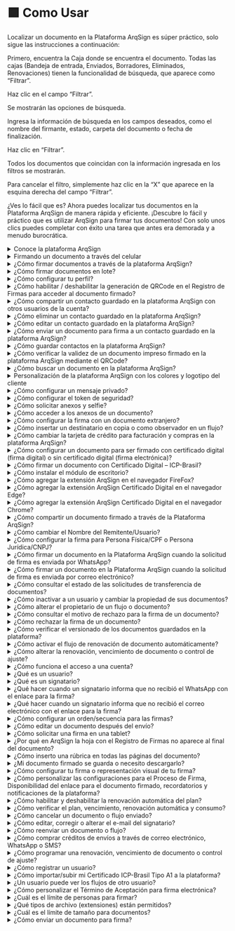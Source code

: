 # 🟪 Como Usar

Localizar un documento en la Plataforma ArqSign es súper práctico, solo sigue las instrucciones a continuación:

Primero, encuentra la Caja donde se encuentra el documento. Todas las cajas (Bandeja de entrada, Enviados, Borradores, Eliminados, Renovaciones) tienen la funcionalidad de búsqueda, que aparece como “Filtrar”.

Haz clic en el campo “Filtrar”.

Se mostrarán las opciones de búsqueda. &#x20;

Ingresa la información de búsqueda en los campos deseados, como el nombre del firmante, estado, carpeta del documento o fecha de finalización.

Haz clic en “Filtrar”.

Todos los documentos que coincidan con la información ingresada en los filtros se mostrarán.&#x20;

Para cancelar el filtro, simplemente haz clic en la “X” que aparece en la esquina derecha del campo “Filtrar”.

¿Ves lo fácil que es? Ahora puedes localizar tus documentos en la Plataforma ArqSign de manera rápida y eficiente. ¡Descubre lo fácil y práctico que es utilizar ArqSign para firmar tus documentos! Con solo unos clics puedes completar con éxito una tarea que antes era demorada y a menudo burocrática.

<details>

<summary>Conoce la plataforma ArqSign</summary>

**Conociendo la Plataforma**

Accede a la plataforma de Firma y configura tu Firma Electrónica.

En el lado izquierdo de la pantalla tenemos todos los menús disponibles, separados por grupos: Buzón, Directorios y Administración. Es importante destacar que estos menús se presentarán según el nivel de permiso de cada usuario. Haz clic en la imagen para ampliar.

![](<../.gitbook/assets/image (158).png>)

**BUZÓN:** En este grupo se concentran los menús referentes al proceso de tramitación de los documentos. Haz clic en la imagen para ampliar.

![](<../.gitbook/assets/image (159).png>)

**DIRECTORIOS:** En este grupo tenemos el menú Documentos. Se considera un repositorio de almacenamiento de los documentos tramitados por la plataforma, es decir, aquí se encuentran todos los documentos con el proceso de firma concluido. Haz clic en la imagen para ampliar.

![](<../.gitbook/assets/image (160).png>)

**ADMINISTRACIÓN:** En este grupo tenemos las configuraciones de cuenta, usuarios y grupo de usuarios.

![](<../.gitbook/assets/image (161).png>)

</details>

<details>

<summary>Firmando un documento a través del celular</summary>

1\. El proceso de firma en lote también se puede realizar directamente desde el celular, y ocurre de la misma manera que en la plataforma.

2\. La opción de "Firma en Lote" se presenta, así como la lista de documentos pendientes de firma para selección. Una vez realizada la selección de los documentos, haz clic en el ícono "Firma en Lote".

![](<../.gitbook/assets/image (167).png>)

3. Completa los datos solicitados.

![](<../.gitbook/assets/image (166).png>)

4. Define la representación visual (Estilo de Firma).

![](<../.gitbook/assets/image (168).png>)

5. Sigue el progreso de las firmas.

![](<../.gitbook/assets/image (170).png>)

6. Se presentará la notificación de que el proceso se ha completado.

![](<../.gitbook/assets/image (169).png>)

7. Una vez finalizado el proceso de firma por todos los responsables, el documento final puede ser consultado en ArqGED, ya que se mantendrá en el flujo.

</details>

<details>

<summary>¿Cómo firmar documentos a través de la plataforma ArqSign?</summary>

Si has recibido un documento para firmar, haz clic en el enlace de acceso al documento disponible en el mensaje que recibiste o, si tienes una cuenta en ArqSign, puedes acceder al documento a través de tu **Caja de entrada** haciendo clic en **Firmar**.&#x20;

1. El documento se mostrará para lectura.
2. Después de leerlo, haz clic en **Firmar**.&#x20;
3. Si se te solicita, completa tus datos como nombre y documento.&#x20;
4. Si se te solicita, adjunta un documento.&#x20;
5. Aplica la representación visual de tu firma con uno de los estilos disponibles: **Estándar** (tu nombre escrito), **Diseño** (firma manuscrita) o **Imagen** (subida de la imagen/foto de tu firma).
6. Haz clic en **Concluir**.&#x20;

[<mark style="color:blue;">Haz clic aquí y mira cómo realizar la firma de documentos a través de la plataforma ArqSign.</mark>](../menu-superior/assinatura-de-documentos.md)

</details>

<details>

<summary>¿Cómo firmar documentos en lote?</summary>

[<mark style="color:blue;">Haz clic aquí y descubre cómo realizar la firma de documentos en lote a través de la plataforma ArqSign.</mark>](../menu-superior/assinatura-em-lote.md)

</details>

<details>

<summary>¿Cómo configurar tu perfil?</summary>

1. Accede a la plataforma de firma electrónica y configura tu firma electrónica.
2. Después de iniciar sesión, haz clic en tu nombre en la esquina superior derecha.
3. Haga clic en “Mi Perfil”.

![](<../.gitbook/assets/image (171).png>)

**Pestaña "Mis Datos"**

1\. Asegúrate de que todos tus datos estén actualizados. Si deseas modificar algo, haz clic en "Editar" para habilitar los campos de edición.

![](<../.gitbook/assets/image (172).png>)

**Pestaña "Mis Contactos"**

En esta pestaña puede mantener una lista con los contactos más utilizados en la plataforma.

1\. En esta pestaña es posible “Guardar los destinatarios de un documento enviado para firma en mi lista de contactos”.

2\. Haciendo clic en el ícono “+” se puede añadir contactos. Al hacer clic en esta opción, se habilita una pantalla destinada al registro de un nuevo contacto para incluir en la lista. Una vez introducidos los datos del contacto, haga clic en “Guardar” o “Guardar y Cerrar”.

![](<../.gitbook/assets/image (173).png>)

**Íconos – Pestaña “Mis Contactos”**

![](<../.gitbook/assets/image (174).png>)

**Pestaña "Estilo de Firma"**

1.En esta pestaña registre las firmas que utilizará en los procesos de firma de documentos. Haga clic en “Editar” para habilitar los campos.

2\. Pase por las tres opciones disponibles. Después de finalizar, haga clic en “Guardar”.

![](<../.gitbook/assets/image (175).png>)

**Pestaña “Certificado Digital”**

1\. En esta pestaña es posible cargar certificados digitales en la nube, almacenándolos en la Plataforma ArqSign. Estos certificados almacenados serán listados cuando el usuario con sesión iniciada firme un documento con el tipo de firma Certificado Digital (ICP).

![](<../.gitbook/assets/image (176).png>)

**Pestaña “Solicitudes”**

1\. En la pestaña Solicitudes, el usuario puede consultar las solicitudes de transferencia de propietario del documento. Por ejemplo, si en la bandeja de entrada el usuario cambia el propietario del documento, la acción quedará registrada en la pestaña “Solicitudes”.

![](<../.gitbook/assets/image (177).png>)

</details>

<details>

<summary>¿Cómo habilitar / deshabilitar la generación de QRCode en el Registro de Firmas para acceder al documento firmado?</summary>

Para estandarizar la configuración de generación de QRCode en el Registro de Firmas para una cuenta, debe ser un usuario con perfil de Administrador Global o Administrador de la Cuenta y seguir los siguientes pasos:

* Acceda a: **Administración > Cuenta > Configuraciones > Documentos**.
* Haga clic en "Editar".
* En "Configuraciones sobre la Disponibilidad del Documento Firmado a los destinatarios", habilite o deshabilite la generación de QRCode en el Registro de Firmas según su preferencia.
* Haga clic en **Guardar**.

Este cambio tendrá efecto para toda la cuenta.

Si es necesario, un usuario con cualquier perfil puede modificar la configuración predeterminada de esta funcionalidad solo para un flujo específico. Para hacerlo, siga los siguientes pasos:

* Haga clic en **Nuevo Documento**;
* Suba un nuevo documento;
* Haga clic en **Configuraciones Avanzadas**;
* Habilite o deshabilite la generación de QRCode de acceso al documento en el Registro de Firmas;
* Haga clic en **Aplicar**.

</details>

<details>

<summary>¿Cómo compartir un contacto guardado en la plataforma ArqSign con otros usuarios de la cuenta?</summary>

En el menú "Mi perfil", opción "Mis contactos", seleccione el contacto.

El sistema muestra los datos del registro en modo de visualización y los respectivos botones de acción según el permiso del usuario en cuestión.

Las opciones de acción que se mostrarán pueden ser:

– Para contactos del usuario conectado en la cuenta iniciada: Nuevo, Editar y Cancelar.

– Para contactos compartidos por otros usuarios activos en la cuenta iniciada: Nuevo y Cancelar.

Para compartir un contacto, elija la opción "Editar", marque la opción de compartir y haga clic en **Guardar**.

</details>

<details>

<summary>¿Cómo eliminar un contacto guardado en la plataforma ArqSign?</summary>

En el menú "Mi perfil", opción "Mis contactos", seleccione el contacto.\
El sistema muestra los datos del registro en modo de visualización y los respectivos botones de acción según el permiso del usuario en cuestión.

Las opciones de acción que se mostrarán pueden ser:

* Para contactos del usuario conectado en la cuenta iniciada: Nuevo, Editar y Cancelar.
* Para contactos compartidos por otros usuarios activos en la cuenta iniciada: Nuevo y Cancelar.

Para eliminar un contacto, elija la opción "Eliminar" y confirme la eliminación.

</details>

<details>

<summary>¿Cómo editar un contacto guardado en la plataforma ArqSign?</summary>

En el menú "Mi perfil", opción "Mis contactos", seleccione el contacto.\
El sistema muestra los datos del registro en modo de visualización y los respectivos botones de acción según el permiso del usuario en cuestión.

Las opciones de acción que se mostrarán pueden ser:

* Para contactos del usuario conectado en la cuenta iniciada: Nuevo, Editar y Cancelar.
* Para contactos compartidos por otros usuarios activos en la cuenta iniciada: Nuevo y Cancelar.

Para editar un contacto, elija la opción "Editar", realice las modificaciones necesarias y haga clic en "Guardar".

</details>

<details>

<summary>¿Cómo enviar un documento para firma a un contacto guardado en la plataforma ArqSign?</summary>

Para enviar un documento para firma a un contacto guardado en la Plataforma ArqSign en tu usuario o compartido por otro usuario, sigue estos pasos:

1. Haz clic en "Nuevo Documento", sube el documento y realiza las configuraciones necesarias relacionadas con el documento.
2. En la parte de configuración de los destinatarios, haz clic en el botón correspondiente.![](https://cdn.arquivar.com.br/wp-content/uploads/2023/06/Imagem1.png)
3. La Plataforma mostrará una tabla de consulta con todos los contactos del usuario logueado, que están relacionados con la cuenta activa, ordenados alfabéticamente por la columna "Nombre". A continuación, se mostrarán todos los contactos de otros usuarios activos de la cuenta, que hayan sido marcados para ser compartidos con todos los usuarios, también ordenados alfabéticamente.
4. Elige el/los destinatario(s) y haz clic en "Agregar destinatarios".
5. Configura el tipo de firma electrónica para cada destinatario.
6. Configura un token de seguridad o mensaje privado para cada destinatario si es necesario y sigue los siguientes pasos para enviar el documento para firma.

</details>

<details>

<summary>¿Cómo guardar contactos en la plataforma ArqSign?</summary>

Puedes guardar contactos en la Plataforma ArqSign de dos maneras:&#x20;

_Primeira forma:_&#x20;

Al registrar un destinatario, asegúrate de mantener marcada la casilla de verificación "Guardar este destinatario en mi lista de contactos".

_Segunda forma:_&#x20;

1. Accede al menú "Mi Perfil".
2. Ve a la opción "Mis contactos".&#x20;
3. Para agregar un contacto, haz clic en el botón "+", introduce los datos, elige si deseas compartir el contacto con todos los usuarios de la cuenta y haz clic en "Guardar".&#x20;
4. Para que todos los contactos a los que envíes un documento para firma a partir de ahora se guarden automáticamente, habilita el botón "Guardar los destinatarios de un documento enviado para firma en mi lista de contactos".

El nombre y el correo electrónico/WhatsApp del(los) destinatario(s) se guardarán como contacto(s) del usuario en la cuenta. Los contactos estarán relacionados con la cuenta en la que el usuario esté logueado. Es decir, cuando este usuario inicie sesión en otra cuenta, los contactos serán diferentes.&#x20;

Reglas:&#x20;

No está permitido registrar un contacto con el mismo correo electrónico de un contacto ya registrado que:&#x20;

– Sea un contacto del usuario logueado en la cuenta en cuestión.&#x20;

– Esté relacionado con otros usuarios activos de la cuenta y se esté compartiendo en la cuenta.

Solo se permite registrar un contacto del tipo correo electrónico con un correo válido.

No está permitido registrar un contacto con el mismo número de teléfono de un contacto ya registrado que:&#x20;

– Sea un contacto del usuario logueado en la cuenta en cuestión.&#x20;

– Esté relacionado con otros usuarios activos de la cuenta y se esté compartiendo en la cuenta.&#x20;

Solo se permite registrar un contacto de WhatsApp con un número de teléfono válido.

El campo "Compartir con todos los usuarios de la cuenta" es opcional para que el usuario informe si el contacto que está creando será compartido o no con otros usuarios de la cuenta.&#x20;

Para más detalles, [<mark style="color:blue;">haz clic aqu</mark>](https://www.youtube.com/watch?v=b73Cu1HCaWA)í y mira el video explicativo.

</details>

<details>

<summary>¿Cómo verificar la validez de un documento impreso firmado en la plataforma ArqSign mediante el QRCode?</summary>

Si tienes un documento impreso que fue firmado a través de la plataforma ArqSign y necesitas verificar su validez, existen algunos elementos de seguridad que puedes revisar de la siguiente manera:

1. Localiza en las páginas del documento firmado a través de la Plataforma ArqSign una marca de agua con el "ID del documento" en la esquina superior izquierda;
2. Confirma que el "ID del documento" es el mismo en todas las páginas y en el Registro de Firmas.
3. Cada vez que un documento es firmado a través de la Plataforma ArqSign, se genera un archivo llamado "Registro de Firmas". El "Registro de Firmas" contiene:

a) La identificación del documento al que pertenece, es decir, el "**ID del documento**";

b) El **Hash** del documento (comprobación de la integridad del documento);

c) Información sobre el **Remitente, fecha de creación y envío**;

d) **Estado** del documento, **tamaño, número de páginas y firmas**;

e) **Código QR** que da **acceso al documento en la Plataforma ArqSign\***;

f) **Enlace** que da **acceso al documento en la Plataforma ArqSign\***;

g) **Detalles de todas las firmas, incluyendo:**

I. Nombre

II. Correo electrónico

III. Documento

IV. Nivel de seguridad

V. Certificado ICP-Brasil utilizado

VI. Fecha y hora

VII. IP del dispositivo

VIII. Geolocalización

h) Seguimiento de auditoría realizado por cada participante en el flujo de firmas, detallado a través de los eventos:

I. Leído – por cuál firmante, fecha y hora, IP y geolocalización.

II. Firma en línea – por cuál firmante, fecha y hora, IP y geolocalización.

4\. Si deseas verificar la validez jurídica del documento en el Portal ITI o Adobe, accede al documento a través del código QR.

\*Al acceder al documento en la Plataforma **ArqSign mediante el código QR o enlace**, podrás:

* Descargar el documento y el "Registro de Firmas";
* Mostrar el historial (seguimiento de auditoría);
* Mostrar el Acuerdo de aceptación para firma electrónica;
* Verificar los detalles de las firmas.

</details>

<details>

<summary>¿Cómo buscar un documento en la plataforma ArqSign?</summary>

Localizar un documento en la Plataforma ArqSign es muy sencillo, solo sigue las instrucciones a continuación:&#x20;

Primero, encuentra la Caja donde está ubicado el documento. Todas las cajas (Bandeja de entrada, Enviados, Borradores, Eliminados, Renovaciones) tienen la función de búsqueda que aparece como "Filtrar".&#x20;

Haz clic en el campo "Filtrar".&#x20;

Se mostrarán las opciones de búsqueda. &#x20;

Ingresa la información de búsqueda en los campos deseados, como el nombre del firmante, estado, carpeta del documento o fecha de finalización.

Haz clic en "Filtrar". &#x20;

Se mostrarán todos los documentos que coincidan con la información ingresada en los filtros. &#x20;

Para cancelar el filtro, solo haz clic en la "X" que aparece en la esquina derecha del campo "Filtrar". &#x20;

¿Viste qué fácil? ¡Ahora puedes localizar tus documentos en la Plataforma ArqSign de manera rápida y eficiente! &#x20;

</details>

<details>

<summary>Personalización de la plataforma ArqSign con los colores y logotipo del cliente</summary>

En la plataforma ArqSign, las notificaciones (correos electrónicos y mensajes de WhatsApp) para remitentes y destinatarios pueden tener los siguientes diseños:

1. Diseño predeterminado de la plataforma ArqSign.&#x20;
2. Diseño con tus colores y logotipo.

Los elementos disponibles para personalización son:

* Encabezado&#x20;
* Color del texto superior
* Color del botón del correo electrónico o mensaje de WhatsApp&#x20;

Para personalizar las notificaciones de la plataforma ArqSign, el Administrador de la cuenta debe acceder a: **Administración > Cuenta > Configuraciones > Otros**, y seguir los siguientes pasos:

1. En la esquina inferior derecha, haz clic en "Editar";&#x20;
2. En "Notificaciones Personalizadas", cambia a "Activado";&#x20;
3. En "Notificaciones por E-mail", sigue estos pasos:&#x20;

* Inserta una imagen para el encabezado de los mensajes con las dimensiones descritas en el campo;&#x20;
* Elige el color de resalte para el texto del correo electrónico.&#x20;

&#x20;     4\. En "Notificaciones por WhatsApp", sigue este paso:&#x20;

* Inserta una imagen para el encabezado de los mensajes con las dimensiones descritas en el campo.&#x20;

&#x20;     5\. Si deseas visualizar las notificaciones con los cambios que realizaste, haz clic en "Visualizar Notificación";&#x20;

&#x20;     6\. Cuando todos los ajustes estén correctos, haz clic en "Guardar".&#x20;

![](<../.gitbook/assets/image (481).png>)

Notificación estándar:

![](<../.gitbook/assets/image (482).png>)

Ejemplo de notificación personalizada simulada:

![](<../.gitbook/assets/image (483).png>)

</details>

<details>

<summary>¿Cómo configurar un mensaje privado?</summary>

1. Haga clic en 'Nuevo Documento'.
2. Seleccione el documento que desea enviar e informe los datos del firmante, como nombre, correo electrónico, etc.
3. ADebajo de esta información habrá un símbolo de 'mensaje' ![](https://cdn.arquivar.com.br/wp-content/uploads/2023/04/carta.jpg), donde al hacer clic se abrirá una pestaña de mensaje privado.
4. En la pestaña de mensaje privado es posible informar el asunto y el mensaje que desea enviar solo al firmante seleccionado. Los demás firmantes recibirán el mensaje estándar.

</details>

<details>

<summary>¿Cómo configurar el token de seguridad?</summary>

1. Haga clic en 'Nuevo Documento'.
2. Seleccione el documento que desea enviar e informe los datos del firmante, como nombre, correo electrónico, etc.
3. Debajo de esta información habrá un símbolo de un 'candado'![](https://cdn.arquivar.com.br/wp-content/uploads/2023/04/cadeado.jpg), donde al hacer clic se abrirá una pestaña de seguridad.
4. En la pestaña de seguridad es posible generar el código 'Automáticamente o Manualmente' e informar el correo electrónico, SMS, WhatsApp o ningún medio por el que desea enviar el token.
5. Después de estas configuraciones, el token de seguridad se enviará a través del medio seleccionado cuando el firmante haga clic para acceder al documento, o si no seleccionó ningún medio, podrá informar al firmante.

</details>

<details>

<summary>¿Cómo solicitar anexos y selfie?</summary>

Haga clic en 'Nuevo Documento'.

Seleccione el documento que desea enviar, configure los destinatarios y avance.

Configure el campo de firma del destinatario..&#x20;

En la esquina derecha, si lo desea, solicite la información complementaria como Nombre y Documento y, si es necesario, habilite el llenado obligatorio.

Si desea solicitar anexos como imágenes de documentos o selfies, habilite la opción para solicitar que el firmante adjunte un documento.&#x20;

Indique el documento que desea que el firmante adjunte y si desea que el anexo sea obligatorio para la conclusión del proceso de firma de ese documento.&#x20;

También puede configurar el permiso para que todos los firmantes accedan al anexo o no.

Cuando el destinatario reciba el documento para firmar, deberá proceder de la siguiente manera:

Firmar el documento y completar los datos solicitados;&#x20;

Hacer clic en la solicitud de Selfie;

Acceder a la cámara del celular o computadora;&#x20;

Tomar la foto según lo solicitado;&#x20;

Elegir la foto como anexo;

Concluir la firma.

</details>

<details>

<summary>¿Cómo acceder a los anexos de un documento?</summary>

1. Localice el documento que desea visualizar el anexo.
2. Haga doble clic en el documento.
3. En la esquina derecha, junto a los firmantes del documento, podrá realizar la descarga del anexo.

</details>

<details>

<summary>¿Cómo configurar la firma con un documento extranjero?</summary>

Para configurar la firma solicitando un documento extranjero, siga los siguientes pasos:

1. Después de hacer la carga del documento;
2. Inserte los destinatarios y haga clic en "avanzar";
3. En la pantalla "configurar campos", usted configurará la recolección de firmas de los destinatarios;
4. Seleccione el destinatario en la parte superior de la pantalla;
5. En la esquina derecha, seleccione el tipo de firma para Persona física;
6. Justo debajo, encontrará la configuración de "Información complementaria de firma";
7. Seleccione la casilla "Nombre del Firmante";
8. Seleccione la casilla "Documento del Firmante";
9. En la caja "Documento", elija "otro";
10. En la caja de abajo, especifique el documento que desea solicitar y, si lo desea, configure en las demás cajas los tipos de caracteres válidos y la cantidad de caracteres para validación.

</details>

<details>

<summary>¿Cómo insertar un destinatario en copia o como observador en un flujo?</summary>

En la Plataforma ArqSign es posible colocar a una persona en copia o como observador en un flujo. De esta forma, al final del proceso de firma, esta persona o personas recibirán el documento firmado.

Para hacer esta configuración, proceda de la siguiente manera:

1. Haga clic en "Nuevo documento";
2. Haga la carga del documento que debe ser firmado y las configuraciones correspondientes para el documento;
3. En "Destinatarios", configure el campo "Este destinatario irá" como "Recibir una copia";
4. Continúe con las demás configuraciones.

</details>

<details>

<summary>¿Cómo cambiar la tarjeta de crédito para facturación y compras en la plataforma ArqSign?</summary>

Puede cambiar su tarjeta de crédito para facturación y compras en la Plataforma ArqSign siguiendo los siguientes pasos:

1\) Vaya al menú "Administración";

2\) Haga clic en "Cuenta";

3\) Haga clic en "Facturación y Uso";

4\) Haga clic en "Cambiar la forma de pago".

</details>

<details>

<summary>¿Cómo configurar un documento para ser firmado con certificado digital (firma digital) o sin certificado digital (firma electrónica)?</summary>

En la Plataforma ArqSign, al configurar un flujo de firmas, puedes determinar qué tipo de firma debe ser ejecutada por el destinatario, eligiendo entre:&#x20;

**a) Firma electrónica** (ArqSign produce firmas electrónicas avanzadas con validez jurídica de acuerdo con la MP 2.200-2 de 24/08/2001 y la Ley 14.063 de 23/11/2020);&#x20;

**b) Firma con certificado digital del tipo ICP-Brasil** (ArqSign produce firmas digitales calificadas de acuerdo con la MP 2.200-2 de 24/08/2001 y la Ley 14.063 de 23/11/2020);&#x20;

**c) Firma con certificado digital personal** (ArqSign produce firmas electrónicas y digitales a través de otros certificados).

Para determinar el tipo de firma, sigue estos pasos:&#x20;

Después de cargar el documento y realizar las configuraciones necesarias, procede a la configuración de los destinatarios;&#x20;

Al configurar un destinatario, en el campo "Tipo de firma", elige una de las opciones según la descripción anterior;

¡Listo! Ahora solo queda configurar a los demás destinatarios y la posición de la firma en el documento y enviar.

</details>

<details>

<summary>¿Cómo firmar un documento con Certificado Digital – ICP-Brasil?</summary>

En la Plataforma ArqSign, el remitente de documentos puede determinar el tipo de firma que el destinatario deberá ejecutar eligiendo entre una de las opciones a continuación:&#x20;

**a) Firma electrónica** (ArqSign produce firmas electrónicas avanzadas con validez jurídica de acuerdo con la MP 2.200-2 de 24/08/2001 y la Ley 14.063 de 23/11/2020);

**b) Firma con Certificado Digital Personal del Tipo ICP-Brasil** (ArqSign produce firmas digitales calificadas de acuerdo con la MP 2.200-2 de 24/08/2001 y la Ley 14.063 de 23/11/2020);

**c) Firma con Certificado Digital Personal Todos los Tipos** (ArqSign produce firmas electrónicas y digitales a través de otros certificados).

Si has recibido un documento para firmar a través de la Plataforma ArqSign y necesitas firmar con Certificado Digital por primera vez, sigue los siguientes pasos:

* Abre el documento, léelo y si lo aceptas, haz clic en Firmar;&#x20;
* Realiza la firma en el formato de tu preferencia y haz clic en Avanzar;&#x20;
* Al hacer clic en “Avanzar”, se te informará que la firma solicitada deberá ejecutarse con certificado digital;
* Selecciona qué certificado se utilizará para firmar el documento a través de las opciones:

1\) Certificados que fueron ingresados en ArqSign y están guardados en la nube.

2\) Certificados guardados en la computadora de quien está firmando el documento.&#x20;

![](<../.gitbook/assets/image (157).png>)



* Para firmar con el Certificado insertado en la Plataforma, haz clic en la opción indicada;&#x20;
* Para firmar con el Certificado digital instalado en tu máquina, deberás seguir los pasos indicados para:&#x20;

1. Añadir la extensión ArqSign a tu navegador;&#x20;
2. Instalar el módulo de escritorio;

* Ingresa la contraseña del Certificado Digital y haz clic en Avanzar.

El paso a paso para añadir la extensión a tu navegador y el módulo de escritorio se puede acceder a continuación:&#x20;

* [Como adicionar extensão ArqSign no navegador Chrome](https://arquivar.com.br/faq-assuntos/como-adicionar-extensao-arqsign-certificado-digital-no-navegador-chrome/).&#x20;
* [Como adicionar extensão ArqSign no navegador Edge](https://arquivar.com.br/faq-assuntos/como-adicionar-extensao-arqsign-certificado-digital-no-navegador-edge/).&#x20;
* [Como adicionar extensão ArqSign no navegador FireFox](https://arquivar.com.br/faq-assuntos/como-adicionar-extensao-arqsign-no-navegador-firefox/).&#x20;
* [Como instalar módulo desktop.](https://arquivar.com.br/faq-assuntos/como-instalar-modulo-desktop/)

</details>

<details>

<summary>¿Cómo instalar el módulo de escritorio?</summary>

1\) Al ejecutar la instalación del Módulo de Escritorio, el Microsoft Defender SmartScreen, en principio, impide la instalación del módulo, ya que no es una aplicación presente en la Microsoft Store. Para continuar con la instalación, debes hacer clic en Más información.

2\) Después de hacer clic en Más información, debes hacer clic en el botón Ejecutar de todos modos.

3\) Después de esto, sigue el proceso de instalación y haz clic en el botón Finalizar al término de la instalación, y el Módulo de Escritorio ya estará activo en la computadora.

</details>

<details>

<summary>¿Cómo agregar la extensión ArqSign en el navegador FireFox?</summary>

Cuando un firmante de un documento que requiere un certificado digital, ya sea ICP-Brasil u otro, aplique su representación visual y haga clic en el botón Avanzar, se mostrará un mensaje informando que para firmar el documento con el Certificado Digital instalado en el computador es necesario agregar la extensión en su navegador y luego instalar el módulo de escritorio. El proceso es simple. Solo debes hacer clic en el enlace mostrado y seguir los pasos a continuación para realizar estas acciones:

1. Al hacer clic en el enlace, se ejecutarán dos acciones al mismo tiempo: la primera es la descarga del instalador del Módulo Desktop (en Firefox se solicita una confirmación para iniciar la descarga). Debes esperar a que la descarga se complete y seguir los pasos del Tutorial de Instalación del Módulo Desktop.
2. La otra acción es la apertura de una nueva pestaña en el navegador, en Complementos del navegador Firefox, con el plugin de ArqSign.
3. Al hacer clic en el botón Agregar a Firefox, se abrirá una notificación para confirmar la adición de la extensión en el navegador.
4. Al hacer clic en Agregar, aparecerá una notificación informando que la extensión se ha añadido al navegador. Después de esto, se puede cerrar la pestaña de Complementos del navegador Firefox.
5. Después de añadir el plugin en el navegador, si el Módulo Desktop aún no se ha instalado, la aplicación indicará un enlace para su descarga.
6. Con ambas instalaciones completadas, el modal se actualizará, listando los certificados guardados en el computador del usuario.
7. En Windows, al hacer clic en el botón Finalizar, puede solicitarse el permiso para que el plugin acceda a los certificados; en este punto, se debe hacer clic en Permitir para liberar la utilización de los certificados digitales.

Si la extensión y el módulo de escritorio ya han sido instalados, esta acción no se requerirá nuevamente.

Si el firmante tiene Certificados Digitales guardados en la plataforma ArqSign, se mostrarán. Para utilizarlos, simplemente selecciona y sigue los próximos pasos sin necesidad de instalar la extensión y el módulo.

</details>

<details>

<summary>¿Cómo agregar la extensión ArqSign Certificado Digital en el navegador Edge?</summary>

Cuando un firmante de un documento que requiere un certificado digital, ya sea ICP-Brasil u otro, aplique su representación visual y haga clic en el botón Avanzar, se mostrará un mensaje informando que para firmar el documento con el Certificado Digital instalado en el computador es necesario agregar la extensión en su navegador y luego instalar el módulo de escritorio. El proceso es simple. Solo debes hacer clic en el enlace mostrado y seguir los pasos a continuación:

1. En Microsoft Edge, al hacer clic en el enlace disponible, puede ocurrir un bloqueo de pop-ups.
2. Si esto sucede, debes hacer clic en el ícono de bloqueo de pop-ups, al lado de la URL de la página.
3. Al hacer clic en el ícono, debes permitir pop-ups para la página de ArqSign.
4. Después de desbloquear los pop-ups, debes hacer clic en el enlace disponible nuevamente. Al hacer clic en el enlace, se ejecutarán dos acciones al mismo tiempo: la primera es la descarga del instalador del Módulo Desktop. Debes esperar a que la descarga se complete y seguir los pasos del Tutorial de Instalación del Módulo Desktop. La segunda acción es la apertura de una pestaña de la Microsoft Store con el plugin de ArqSign.
5. Al hacer clic en el botón Obtener, se abrirá una notificación para confirmar la adición de la extensión en el navegador.
6. Al hacer clic en Agregar extensión, aparecerá una notificación informando que la extensión se ha añadido al navegador. Después de esto, se puede cerrar la pestaña de la Microsoft Store.
7. Después de añadir el plugin en el navegador, si el Módulo Desktop aún no se ha instalado, la aplicación indicará un enlace para su descarga.
8. Con ambas instalaciones completadas, el modal se actualizará, listando los certificados guardados en el computador del usuario.
9. En Windows, al hacer clic en el botón Finalizar, puede solicitarse el permiso para que el plugin acceda a los certificados; en este punto, se debe hacer clic en Permitir para liberar la utilización de los certificados digitales.

Si la extensión y el módulo de escritorio ya han sido instalados, esta acción no se requerirá nuevamente.

Si el firmante tiene Certificados Digitales guardados en la plataforma ArqSign, se mostrarán. Para utilizarlos, simplemente selecciona y sigue los próximos pasos sin necesidad de instalar la extensión y el módulo.

</details>

<details>

<summary>¿Cómo agregar la extensión ArqSign Certificado Digital en el navegador Chrome?</summary>

Cuando un firmante de un documento que requiere un certificado digital, ya sea ICP-Brasil u otro, aplique su representación visual y haga clic en el botón Avanzar, se mostrará un mensaje informando que para firmar el documento con el Certificado Digital instalado en el computador es necesario agregar la extensión en su navegador y luego instalar el módulo de escritorio. El proceso es simple. Solo debes hacer clic en el enlace mostrado y seguir los pasos a continuación:

1. Haz clic en el enlace indicado para abrir la tienda en el navegador.
2. La extensión ArqSign Certificado Digital será exhibida.
3. Haz clic en "Usar en Chrome".
4. Al hacer clic en el botón Usar en Chrome, se abrirá una notificación para confirmar la adición de la extensión en el navegador. Haz clic en agregar extensión.
5. Al hacer clic en Agregar extensión, aparecerá una notificación informando que la extensión ha sido añadida al navegador. Después de esto, puedes cerrar la pestaña de Chrome Web Store.
6. Después de añadir el plugin en el navegador, si el Módulo Desktop aún no ha sido instalado, la aplicación indicará un enlace para su descarga;
7. Si el Módulo Desktop no ha sido instalado aún, un pop-up aparecerá con una opción para instalación o actualización del Módulo Desktop en tu computadora.
8. Haz clic en el enlace indicado para descargar;
9. Localiza el archivo instalador del módulo descargado y ejecútalo para la instalación;
10. Al ejecutar la instalación del Módulo Desktop es posible que el Microsoft Defender SmartScreen impida la instalación del módulo, ya que no es una aplicación presente en la Microsoft Store. Para continuar con la instalación, haz clic en Más información.
11. Después de hacer clic en Más información, haz clic en el botón Ejecutar de todos modos.;
12. Haz clic en Instalar;
13. Al finalizar la instalación, haz clic en Concluir.
14. El pop-up se actualizará y solicitará que elijas el certificado digital que deseas utilizar;
15. Elige el certificado y continúa con la firma;
16. En Windows, al hacer clic en el botón Concluir, puede solicitarse el permiso para que el plugin acceda a los certificados; en este punto, haz clic en "Permitir" para habilitar el uso de los certificados digitales.

Si la extensión y el módulo de escritorio ya han sido instalados, esta acción no se requerirá nuevamente.

Si el firmante tiene Certificados Digitales guardados en la plataforma ArqSign, se mostrarán. Para utilizarlos, simplemente selecciona y sigue los próximos pasos sin necesidad de instalar la extensión y el módulo.

</details>

<details>

<summary>¿Cómo compartir un documento firmado a través de la Plataforma ArqSign?</summary>

* Inicia sesión en tu cuenta de ArqSign a través del siguiente enlace: [https://app.arqsign.com/auth/login](https://app.arqsign.com/auth/login);
* Haz clic en ‘Enviados’;
* Localiza el documento que deseas compartir;
* Esta opción permite al usuario crear un enlace de acceso a uno o más documentos del proceso que se podrá compartir con otras personas que no sean participantes del proceso de firma. Este enlace puede tener un plazo de validez determinado o indeterminado, y el usuario puede definir si desea permitir que las personas que accedan también visualicen los anexos enviados por los firmantes.
* Cuando el proceso tiene más de un documento no agrupado y no posee compartición de documentos, el sistema abre una modal para que el usuario seleccione los documentos del proceso que desea compartir.
* Cuando el proceso tiene más de un documento y posee compartición de documentos, el sistema abre una modal con los enlaces ya compartidos.
* Al expandir las acciones del enlace de compartición, es posible visualizar la pantalla de compartición nuevamente o eliminar el compartimiento realizado.
* Al compartir los documentos del proceso, el usuario tiene la posibilidad de enviarlos por correo electrónico haciendo clic en el botón "Enviar enlace por correo electrónico".
* Agrega en el campo indicado todos los correos electrónicos que deben recibir la documentación compartida.

</details>

<details>

<summary>¿Cómo cambiar el Nombre del Remitente/Usuario?</summary>

Una vez creado un usuario, este mismo puede cambiar los datos a continuación en su perfil:

![](<../.gitbook/assets/image (484).png>)

Este cambio se reflejará en las notificaciones de solicitud de firma que el usuario envía.

![](<../.gitbook/assets/image (485).png>)

Los pasos para realizar el cambio son:

1. Accede en la esquina superior derecha de la plataforma al menú con tu nombre de usuario actual;
2. Haz clic en “Mi Perfil”;
3. En la pestaña “Mis datos”, haz clic en “Editar”;&#x20;
4. Edita los campos necesarios;
5. Haz clic en “Guardar”.&#x20;

</details>

<details>

<summary>¿Cómo configurar la firma para Persona Física/CPF o Persona Jurídica/CNPJ?</summary>

En la plataforma ArqSign, puedes elegir si el documento será firmado por una Persona Física o Jurídica.

Para ello, el remitente debe seleccionar el tipo de firma durante el proceso de configuración del flujo, conforme a lo siguiente:

1. Realiza la carga del documento y sus configuraciones si es necesario;
2. Inserta el destinatario;
3. En el campo “Este destinatario irá:”, marca las opciones de cómo actuará el destinatario:

* Firmar en línea como Persona Física
* Firmar en línea como Persona Jurídica
* Recibir una copia

Un destinatario por firmar durante el mismo proceso como Persona Física y Jurídica.

Al finalizar la configuración de los destinatarios, haz clic en “Avanzar”.

Si vas a posicionar las firmas, deberás colocar la firma de Persona Física y Jurídica para el destinatario que configuraste para firmar con estos dos tipos de firma.

Si eliges la opción de posicionamiento automático de firmas, la propia plataforma colocará todas las firmas automáticamente.

</details>

<details>

<summary>¿Cómo firmar un documento en la Plataforma ArqSign cuando la solicitud de firma es enviada por WhatsApp?</summary>

Si un documento fue enviado para tu firma a través de la Plataforma ArqSign por WhatsApp, recibirás un mensaje con el nombre del remitente que puede ser abierto en la aplicación de tu celular o en WhatsApp Web.&#x20;

Si es la primera vez que interactúas con el remitente por WhatsApp, ve al final del mensaje y agrégalo a tus contactos para habilitar todos los enlaces del mensaje.&#x20;

Haz clic en el enlace presente en el mensaje y tendrás acceso al documento para leerlo.&#x20;

Después de leerlo, simplemente haz clic en "Firmar". Completa los datos si se solicita. Adjunta documentos si es necesario. Aplica tu representación visual y haz clic en "Concluir".&#x20;

Si no tienes una cuenta de ArqSign, se te invitará a crear una cuenta para almacenar este y otros documentos firmados a través de la plataforma, además de probar gratis durante 15 días.&#x20;

Cuando todos los destinatarios firmen, todos recibirán un correo electrónico o WhatsApp con el documento firmado por todas las partes.&#x20;

Además, todos los destinatarios que tengan una cuenta de ArqSign, ya sea gratuita o de pago, recibirán una copia en la bandeja de entrada de la aplicación y podrán gestionar este documento en la plataforma.

</details>

<details>

<summary>¿Cómo firmar un documento en la Plataforma ArqSign cuando la solicitud de firma es enviada por correo electrónico?</summary>

Al recibir un documento por correo electrónico solicitando tu firma, contendrá el nombre del remitente y en el título tendrá el nombre del documento a ser firmado. Si no localizas el correo en tu bandeja de entrada, verifica en la carpeta de Spam o promociones.&#x20;

Abre el correo electrónico. (Recuerda que la plataforma puede ser accedida desde cualquier dispositivo: computadora, tablet o celular).

Haz clic en "Firmar Documento" y tendrás acceso al documento para leerlo.

Después de leerlo, simplemente haz clic en "Firmar". Completa los datos si se solicita. Adjunta documentos si es necesario. Aplica tu representación visual y haz clic en "Concluir".

Si no tienes una cuenta de ArqSign, se te invitará a crear una cuenta para almacenar este y otros documentos firmados a través de la plataforma, además de probar gratis durante 15 días.&#x20;

Cuando todos los destinatarios firmen, todos recibirán un correo electrónico o WhatsApp con el documento firmado por todas las partes.&#x20;

Además, todos los destinatarios que tengan una cuenta de ArqSign, ya sea gratuita o de pago, recibirán una copia en la bandeja de entrada de la aplicación y podrán gestionar este documento en la plataforma.

</details>

<details>

<summary>¿Cómo consultar el estado de las solicitudes de transferencia de documentos?</summary>

Para consultar el estado de las solicitudes de transferencia de documentos, sigue los siguientes pasos:

Accede al Menú "Mi perfil" -> "Solicitudes";&#x20;

La Plataforma lista las solicitudes de transferencia de documentos del usuario conectado ordenadas por la fecha de la solicitud de forma descendente (la solicitud más reciente en la parte superior).&#x20;

A través del botón de "Acciones" podrás visualizar solicitudes con estado "Solicitado" o "Error", "Cancelar" y "Editar" la solicitud de transferencia de documentos&#x20;

</details>

<details>

<summary>¿Cómo inactivar a un usuario y cambiar la propiedad de sus documentos?</summary>

Al inactivar un usuario, puede ser necesario cambiar la propiedad de los documentos de este usuario para que otra persona continúe gestionando los documentos.&#x20;

Podrás realizar esta acción si eres Administrador Global.

Para ello, sigue los siguientes pasos:&#x20;

1. Accede al menú "Administración" -> "Usuarios";
2. Selecciona el usuario que deseas inactivar;
3. Haz clic en "Acciones";
4. Haz clic en "Inactivar";
5. Si el usuario que está siendo inactivado no tiene solicitudes de transferencia de documentos con estado "Solicitado" o "En Proceso" y ha enviado algún documento que esté con estado "Pendiente" o "En Proceso" o "Concluido", el sistema mostrará un mensaje informando que el usuario que se inactiva tiene documentos como propietario, solicitando la confirmación para cambiar la propiedad de los documentos del usuario en cuestión;
6. Elige la opción "Transferir";
7. Selecciona un nuevo propietario;
8. Selecciona qué documentos deben ser transferidos;
9. Haz clic en "Cambiar";
10. La transferencia se ejecutará en hasta 24 horas;
11. Para consultar el estado de las solicitudes de transferencias accede a: "Mi perfil" -> "Solicitudes".

</details>

<details>

<summary>¿Cómo alterar el propietario de un flujo o documento?</summary>

Si eres el remitente de un flujo con estado "Pendiente", "En proceso" o "Concluido", puedes cambiar el propietario a otro usuario activo de la cuenta. De esta manera, las notificaciones automáticas relacionadas con el flujo se enviarán al nuevo propietario.

Para realizar esta modificación, sigue estos pasos:&#x20;

**Opción 1:**&#x20;

1. Localize o fluxo no menu Enviados;&#x20;
2. Haz clic en la caja desplegable ubicada en la esquina derecha;&#x20;
3. Haz clic en "Cambiar propietario";
4. Informa el nuevo propietario y guarda.

Si se transfiere solo un documento, el proceso se realizará de forma instantánea;

Para dos documentos o más, se requiere un plazo de 24 horas para la conclusión de la solicitud de transferencia.

**Opción 2:**&#x20;

1. Al inactivar un usuario que tiene documentos en su cuenta, es posible realizar la transferencia de esos documentos a un nuevo usuario responsable.
2. Cuando hagas clic en "Inactivar", aparecerá un bloque de confirmación;
3. En el bloque, confirma que deseas transferir los documentos;
4. Selecciona el nuevo propietario;
5. Y los documentos que deseas transferir por estado: "Todos" o "En firma o con renovación programada";&#x20;
6. Haz clic en "Cambiar";
7. El usuario será inactivado y los documentos se transferirán en 24 horas;&#x20;
8. Al inactivar un usuario sin documentos en la cuenta, no es necesario realizar este procedimiento;
9. La transferencia de documentos solo puede ejecutarse a un usuario activo.
10. Para consultar el estado de las solicitudes de transferencias, accede a: "Mi perfil" -> "Solicitudes".&#x20;

Si deseas transferir la propiedad de los documentos de un usuario que ha sido inactivado, consulta el paso a paso en "¿Cómo inactivar a un usuario y cambiar la propiedad de sus documentos?".

</details>

<details>

<summary>¿Cómo consultar el motivo de rechazo para la firma de un documento?</summary>

Puedes verificar el motivo de rechazo de la firma de un documento a través de la notificación enviada al remitente y al abrir el documento.

Para acceder al motivo de rechazo al abrir el documento, sigue estos pasos:

1. Abre el archivo con el flujo de firma "rechazada". Estará con el estado "Cancelado";
2. Haz clic sobre el firmante y verifica el motivo de rechazo.

</details>

<details>

<summary>¿Cómo rechazar la firma de un documento?</summary>

1. Abre el archivo que recibiste para firmar;
2. En la esquina superior derecha, haz clic en Firmar u Opciones;&#x20;
3. Haz clic en Rechazar firma;
4. Informa el motivo de rechazo – Esta información estará disponible para el remitente al abrir el archivo y a través de una notificación por correo electrónico;&#x20;
5. Haz clic en Rechazar firma.&#x20;
6. El remitente recibirá la notificación a través de un correo electrónico o podrá acceder a ella al abrir el documento y hacer clic en su nombre.
7. &#x20;El flujo se cancelará automáticamente cuando haya un rechazo a la firma.
8. Analiza el motivo de rechazo, haz las modificaciones necesarias en el documento y crea un nuevo flujo para la firma.

</details>

<details>

<summary>¿Cómo verificar el versionado de los documentos guardados en la plataforma?</summary>

A cada renovación de documento a través de la herramienta de renovación de la Plataforma ArqSign, se realiza un vínculo de los nuevos documentos a los anteriores.

Para acceder a este recurso, sigue los siguientes pasos:

1. Menú “Enviados”.
2. Localiza el flujo que deseas consultar.
3. En el botón “Histórico”, haz clic en el desplegable.
4. Elige la opción “Versionado”.

Analiza la información.

</details>

<details>

<summary>¿Cómo activar el flujo de renovación de documento automáticamente?</summary>

Si has programado la renovación de un documento, una vez alcanzado el plazo de renovación, puedes activar la renovación automática, lo que generará un nuevo flujo con las mismas configuraciones de signatarios que el original.

1. Haz clic en Renovaciones;
2. Selecciona Flujo concluido;
3. Haz clic en Renovar: la plataforma generará automáticamente un nuevo flujo con todos los signatarios del flujo original;
4. Realiza la carga del archivo para renovación. El nuevo archivo se vincula a los archivos anteriores, creando un versionado de documentos.
5. Revise los signatarios.
6. Configura las representaciones visuales;
7. ¡Envía y listo!

</details>

<details>

<summary>¿Cómo alterar la renovación, vencimiento de documento o control de ajuste?</summary>

Después de la finalización de un flujo de firma:

1. Haz clic en Enviados;
2. Selecciona Flujo concluido;
3. Haz clic en Histórico;
4. Haz clic en Alterar Renovação;
5. Define el nuevo plazo en meses después de la finalización de las firmas;
6. Haz clic en Alterar.

Cuando llegue la fecha definida para el vencimiento del documento, renovación o ajuste, la plataforma ArqSign enviará un correo electrónico al propietario del flujo informando que el documento está listo para renovación, ajuste, etc.

</details>

<details>

<summary>¿Cómo funciona el acceso a una cuenta?</summary>

En ArqSign, puedes tener acceso a más de una cuenta con el mismo correo electrónico.

**Ejemplo:** Supongamos que eres abogado de un despacho. Puedes tener una cuenta de prueba gratuita personal con un correo electrónico y, con el mismo correo, tener un usuario en la Cuenta del Despacho y otro usuario en la cuenta de un cliente para consultar los documentos del cliente. Para tener acceso a la cuenta de terceros, los Administradores Globales de la cuenta deben invitarte. El acceso puede ser bloqueado en cualquier momento por el Administrador Global.

</details>

<details>

<summary>¿Qué es un usuario?</summary>

Un usuario es la persona que utiliza la Plataforma ArqSign para enviar, seguir flujos, recopilar firmas, acceder y gestionar documentos. Un usuario debe estar vinculado a una cuenta o, cuando también debe firmar un documento, se convierte en un firmante.

En la plataforma ArqSign, un usuario puede tener los siguientes perfiles:

a) **Remitente de Documentos** – Usuario sin permiso de acceso a las funcionalidades de gestión de la plataforma. Su acceso se centra en el envío y gestión de sus documentos.

b) **Administrador Global** – Usuarios con permiso de acceso a todas las funcionalidades de la plataforma, incluida la gestión de carpetas y usuarios.

</details>

<details>

<summary>¿Qué es un signatario?</summary>

Un signatario es una persona física o jurídica que participa en el proceso de firma (firma un documento). El signatario no necesita tener una cuenta en la Plataforma ArqSign para poder firmar.

</details>

<details>

<summary>¿Qué hacer cuando un signatario informa que no recibió el WhatsApp con el enlace para la firma?</summary>

Cuando uno de los signatarios informa que no recibió el WhatsApp con el enlace para la firma, verifica los siguientes puntos antes de reenviar o abrir un ticket:

1. Asegúrate de que ingresaste correctamente el número de WhatsApp;
2. Si el número que ingresaste es incorrecto, puedes corregirlo y enviar nuevamente a través del Menú Enviados > Reenviar;
3. Pide al signatario que verifique si tiene acceso a internet móvil o Wi-Fi;
4. Pide al cliente que abra WhatsApp y verifique si recibió un nuevo mensaje, ya que podría ser solo un problema de configuración de recepción de notificaciones;
5. Si el problema no se resuelve con ninguna de las opciones anteriores, es posible que el mensaje enviado haya sido bloqueado por WhatsApp porque el signatario no tiene la aplicación actualizada. Para actualizar la aplicación, el signatario debe acceder a la tienda de aplicaciones y hacer clic en Actualizar ([<mark style="color:blue;">https://faq.whatsapp.com/5481509731946576/?helpref=search\&query=mensage</mark>](https://faq.whatsapp.com/5481509731946576/?helpref=search\&cms\_platform=android\&query=mensagem%20n%C3%A3%C2%A3o%20recebida\&search\_session\_id=cb86af1005f8183efe4a18d785336191\&sr=2)<mark style="color:blue;">m</mark>);
6. Si aún así no se realizó la actualización, puedes enviar el enlace de actualización de Servicios de WhatsApp al signatario para que lo actualice: Enlace: [https://wa.me/tos/20210210](https://wa.me/tos/20210210). El signatario debe abrir el enlace en WhatsApp y aceptar los términos.
7. Después de que el signatario actualice la aplicación y/o los Términos de Servicio de WhatsApp, reenvía el flujo a través de la Plataforma ArqSign haciendo clic en Enviados -> Reenviar.
8. Si aun así el signatario no recibe el mensaje de WhatsApp, contáctanos y proporciona la siguiente información para que podamos analizar lo que pudo haber sucedido.

Información necesaria:

* Nombre
* Empresa
* WhatsApp
* Nombre del documento enviado
* Fecha de envío
* Signatario

</details>

<details>

<summary>¿Qué hacer cuando un signatario informa que no recibió el correo electrónico con el enlace para la firma?</summary>

Cuando uno de los signatarios informa que no recibió el correo electrónico con el enlace para la firma, verifica los siguientes puntos antes de reenviar o abrir un ticket:

1. Asegúrate de que ingresaste correctamente la dirección de correo electrónico;
2. Verifica si el cliente tiene acceso a internet;
3. Si enviaste el enlace a una cuenta de correo gratuita, solicita al signatario que revise la bandeja de **SPAM, Correo no deseado o Promociones**, ya que estos servidores pueden clasificar erróneamente nuestros correos y enviarlos a estas carpetas;
4. Si enviaste el enlace a una persona o empresa que tiene antivirus o firewall instalado en su máquina o servidor, solicita que verifiquen **si el correo electrónico con el enlace fue bloqueado por el sistema de seguridad**;
5. Si realizaste todas estas verificaciones y no encontraste ningún problema, intenta reenviar el flujo a través de la Plataforma ArqSign y verifica nuevamente en las carpetas mencionadas anteriormente;
6. Si aun así el signatario no recibe el correo electrónico, contáctanos y proporciona la siguiente información para que podamos analizar lo que pudo haber sucedido.

Información necesaria:

* Nombre
* Empresa
* Correo electrónico
* Nombre del documento enviado
* Fecha de envío
* Signatario

</details>

<details>

<summary>¿Cómo configurar un orden/secuencia para las firmas?</summary>

La plataforma ArqSign permite insertar una secuencia para la firma de documentos.&#x20;

Para acceder a la funcionalidad, habilita la opción “Firmar en el orden a continuación” durante la configuración de los destinatarios.&#x20;

Ingresa a los destinatarios en el orden en que deseas que firmen.&#x20;

Observa que aparece un campo llamado “Orden” y que las personas deberán firmar el documento de acuerdo con este orden, siendo que el siguiente correo electrónico solo llegará después de que el anterior firme el documento.

Si deseas que dos personas reciban el correo electrónico simultáneamente, utiliza el mismo número para ellas.

![](<../.gitbook/assets/Animação (3).gif>)

</details>

<details>

<summary>¿Cómo editar un documento después del envío?</summary>

Por seguridad, no es posible editar un documento después del envío.

</details>

<details>

<summary>¿Cómo solicitar una firma en una tablet?</summary>

Para que un cliente firme un documento en la tablet de un establecimiento, siga estos pasos:&#x20;

1. Cree un correo electrónico genérico que se usará para el envío de los documentos a ser firmados en la tablet, por ejemplo: `firmadorelectronicodeDocumentos@nombredeestablecimiento.com.bo`;
2. Cree un usuario con el correo electrónico anterior;
3. Inicie sesión en la plataforma ArqSign con este usuario;
4. Envíe el documento para la firma del cliente y solicite las siguientes autenticaciones:
5. Nombre
6. Documento de identidad
7. Adjuntar foto con el documento de identidad
8. Habilitar la captura de geolocalización en la tablet del establecimiento

Al firmar el documento, el cliente debe ingresar su nombre, documento y hacer una selfie con el documento, si es posible, mostrando el cartel del establecimiento.

Las siguientes informaciones se anexarán al documento:

Autenticaciones:&#x20;

* Nombre
* Documento de identidad
* Selfie con documento
* Geolocalización (estabelecimento)

</details>

<details>

<summary>¿Por qué en ArqSign la hoja con el Registro de Firmas no aparece al final del documento?</summary>

Incluir una página modificable (que cambia con cada firma) al final del archivo que está siendo firmado por las partes implicaría una alteración del documento. Esto va en contra del proceso que garantiza la integridad del documento y violaría las normas técnicas de firma con certificado digital. &#x20;

Por lo tanto, el proceso seguro de ArqSign no permite agregar una página al final del archivo firmado, ya que esto corrompería los certificados insertados durante el proceso de firma de cada signatario.

</details>

<details>

<summary>¿Cómo inserto una rúbrica en todas las páginas del documento?</summary>

No es necesario insertar una rúbrica al firmar digitalmente con ArqSign. La firma digital aplica una capa de seguridad a todo el documento, garantizando su integridad, autenticidad y aceptación total sin la necesidad de rúbricas en cada página.

No rubricar las páginas de un documento firmado electrónicamente es, de hecho, una recomendación del Instituto Nacional de Tecnología de la Información, el organismo gubernamental que regula la firma electrónica en Brasil. Puedes obtener más información en: [validar.iti.gov.br/guia.html](https://validar.iti.gov.br/guia.html).

</details>

<details>

<summary>¿Mi documento firmado se guarda o necesito descargarlo?</summary>

Si tienes una cuenta ArqSign, tu archivo se guardará en la plataforma de manera segura y con trazabilidad. Siempre que lo necesites, podrás consultar el documento, descargarlo, compartirlo externamente, entre muchas otras posibilidades que ArqSign ofrece para tu negocio.

Si no tienes una cuenta ArqSign, no te preocupes. Cuando se concluyan todas las firmas, una copia del archivo firmado será enviada a todos los destinatarios.

</details>

<details>

<summary>¿Cómo configurar tu firma o representación visual de tu firma?</summary>

En la esquina superior derecha, haz clic sobre tu foto o en el espacio para la foto;

Haz clic en "Mi perfil";

Selecciona "Estilo de firma";

Haz clic en "Editar";

Configura la representación visual de tu firma eligiendo entre los siguientes estilos:

* **Estándar**: Escribe tu firma;
* **Diseño**: Diseña tu firma;
* **Imagen**: Sube una imagen con tu firma.

Haz clic en "Guardar".

Siempre que firmes un documento, los estilos guardados se mostrarán para que elijas uno.

[<mark style="color:blue;">Haz clic aquí</mark>](https://www.youtube.com/watch?v=5PogsaN\_qmk) para ver el video con el paso a paso.

</details>

<details>

<summary>¿Cómo personalizar las configuraciones para el Proceso de Firma, Disponibilidad del enlace para el documento firmado, recordatorios y notificaciones de la plataforma?</summary>

Puedes personalizar las configuraciones predeterminadas para flujos y procesos y, si es necesario, ajustar recordatorios y notificaciones durante la creación de un flujo.&#x20;

Para personalizar las configuraciones predeterminadas, sigue estos pasos:&#x20;

1. Accede al menú de Administración > Cuenta > Configuraciones;
2. Haz clic en Editar;
3. Realiza los ajustes según tus necesidades;&#x20;
4. Haz clic en Guardar.&#x20;

Entiende en detalle cada uno de los ítems personalizables:&#x20;

* Configuraciones sobre el Proceso de Firma.
* Tiempo predeterminado en días para la expiración del documento a partir de la fecha de envío.
* Tiempo predeterminado en días para aviso antes de la expiración.
* Habilitar, deshabilitar y definir la periodicidad de recordatorios para firmas pendientes de los signatarios.
* Configuraciones de disponibilidad del enlace para el documento firmado.
* Configura el tiempo predeterminado para la expiración del enlace de acceso al documento después de la firma.&#x20;
* Habilita o deshabilita la opción de adjuntar un archivo menor de 20 MB al correo enviado al finalizar las firmas.&#x20;
* Configuraciones sobre recordatorios para vencimiento, renovación, ajuste.
* Configura la recurrencia de recordatorios para vencimiento, renovación y ajuste de documentos y flujos.&#x20;
* En Otros, configura notificaciones en relación a la cuenta.
* Notificación sobre el porcentaje de uso de los ítems de la cuenta.&#x20;
* Notificación para el recordatorio de vencimiento de la firma.&#x20;

</details>

<details>

<summary>¿Cómo habilitar y deshabilitar la renovación automática del plan?</summary>

Durante la vigencia del plan, el cliente puede habilitar o deshabilitar la renovación automática del plan. Para ello, sigue estos pasos:&#x20;

[<mark style="color:blue;">**Administración**</mark> <mark style="color:blue;"></mark><mark style="color:blue;">></mark> <mark style="color:blue;"></mark><mark style="color:blue;">**Cuenta**</mark> <mark style="color:blue;"></mark><mark style="color:blue;">></mark> <mark style="color:blue;"></mark><mark style="color:blue;">**Facturación y Uso**</mark> <mark style="color:blue;"></mark><mark style="color:blue;">></mark> <mark style="color:blue;"></mark><mark style="color:blue;">**Renovación Automática**</mark><mark style="color:blue;">.</mark>](https://app.gitbook.com/o/Ai1YjbPQxIuvTaVzoZ4H/s/zDlPVk00J5AKVvFiB3dg/)

</details>

<details>

<summary>¿Cómo verificar el plan, vencimiento, renovación automática y consumo?</summary>

Accede al menú de [<mark style="color:blue;">**Administración**</mark> <mark style="color:blue;"></mark><mark style="color:blue;">></mark> <mark style="color:blue;"></mark><mark style="color:blue;">**Cuenta**</mark> <mark style="color:blue;"></mark><mark style="color:blue;">></mark> <mark style="color:blue;"></mark><mark style="color:blue;">**Facturación y Uso**</mark><mark style="color:blue;">.</mark>](../administracao/administracao/conta.md#aba-faturamento-e-uso)

Allí podrás consultar el plan contratado, el período del plan, la fecha de firma, la fecha de vencimiento, la renovación automática, los ítems consumidos y disponibles, el período de renovación y el historial de compras.

</details>

<details>

<summary>¿Cómo cancelar un documento o flujo enviado?</summary>

El cancelamiento de un documento o flujo puede hacerse mientras aún no ha sido concluido. Para ello, sigue los siguientes pasos:&#x20;

1. Accede al menú de Enviados;
2. Localiza el documento o flujo que deseas cancelar;
3. Haz clic en Histórico;
4. Haz clic en Cancelar;
5. Confirma el cancelamiento haciendo clic en Sí.

</details>

<details>

<summary>¿Cómo editar, corregir o alterar el e-mail del signatario?</summary>

1. Accede a la caja de enviados;
2. Localiza el documento o flujo que deseas editar, corregir o alterar el e-mail del signatario;
3. Haz clic en el botón de Reenviar;
4. Haz clic en Editar;
5. Realiza la modificación necesaria;
6. Haz clic en Reenviar.&#x20;

Cuando la fecha límite para la firma del documento o flujo ha vencido, el reenvío se realiza para todos los signatarios pendientes de firma en el orden actual.&#x20;

Si la fecha límite para la firma del documento o flujo no ha vencido, el usuario podrá editar y reenviar el documento a uno o más signatarios pendientes de firma en el orden actual.&#x20;

[<mark style="color:blue;">Haz clic aquí</mark>](https://www.youtube.com/watch?v=1IMOZE11RaQ) y mira el video con el paso a paso.

</details>

<details>

<summary>¿Cómo reenviar un documento o flujo?</summary>

1. Accede a la caja de enviados;
2. Localiza el flujo o documento que deseas reenviar;
3. Haz clic en el botón de Reenviar;
4. Haz clic en el botón Reenviar nuevamente.e.&#x20;

Un nuevo envío se realizará solo para los signatarios que aún no han firmado el documento.

[<mark style="color:blue;">Haz clic aquí</mark>](https://www.youtube.com/watch?v=K11hU-ZOWnk) y mira el video con el paso a paso.

</details>

<details>

<summary>¿Cómo comprar créditos de envíos a través de correo electrónico, WhatsApp o SMS?</summary>

1. Haz clic en Comprar Créditos;
2. Ajusta la cantidad de créditos que deseas adquirir para cada ítem disponible en tu plan (Envíos a través de correo electrónico, WhatsApp o SMS);
3. Haz clic en proceder;
4. Ingresa o confirma los datos de pago;
5. Haz clic en Finalizar compra.

Es necesario realizar compras de un mínimo de R$10,00 y los créditos adquiridos tienen una validez de 06 meses.

</details>

<details>

<summary>¿Cómo programar una renovación, vencimiento de documento o control de ajuste?</summary>

Puedes hacer esta programación durante la creación de un flujo de firma o después de la conclusión del flujo. Sigue los pasos a continuación:&#x20;

Durante la creación de un flujo de firma:

1. Haz clic en Nuevo Documento;
2. Selecciona la casilla Agendar renovación;
3. Define el plazo en meses después de la finalización de las firmas;
4. Finaliza la creación del flujo.&#x20;

Después de la conclusión de un flujo de firma:

1. Haz clic en Enviados;
2. Selecciona Flujo concluido;
3. Haz clic en Histórico;
4. Haz clic en Cambiar Renovación;
5. Define el plazo en meses después de la finalización de las firmas;
6. Haz clic en Cambiar.&#x20;

Cuando llegue la fecha definida para el vencimiento del documento, renovación o ajuste, la plataforma ArqSign enviará un correo electrónico al propietario del flujo informando que el documento está listo para renovación, ajuste, etc.

[<mark style="color:blue;">Haz clic aquí</mark> ](https://www.youtube.com/watch?v=v1DGlnU4rLs)y mira el video con el paso a paso.

</details>

<details>

<summary>¿Cómo registrar un usuario?</summary>

Accede al menú de[ <mark style="color:blue;">Administración > Usuarios</mark>](https://app.gitbook.com/o/Ai1YjbPQxIuvTaVzoZ4H/s/zDlPVk00J5AKVvFiB3dg/) y haz clic en el botón con el signo de +.

Ingresa el correo electrónico del nuevo usuario;

Define el perfil del usuario eligiendo entre:

a) Administrador Global (acceso a todas las funcionalidades – envío, recepción, firma de documentos, creación y definición de acceso para usuarios y directorios, compra de adicionales, cambio de plan)

o

b) Remitente de Documentos (solo envía y firma documentos).

Haz clic en Guardar.

Al incluir al usuario, se enviará un mensaje de confirmación al correo electrónico informado para la conclusión del registro.

Al crear un usuario con el perfil Remitente de Documentos, lo ideal es definir ya a qué grupo de usuarios pertenece este usuario. Obtén más información sobre el Grupo de Usuarios haciendo[ <mark style="color:blue;">clic aquí</mark>](../administracao/administracao/grupo-de-usuarios.md).

</details>

<details>

<summary>¿Cómo importar/subir mi Certificado ICP-Brasil Tipo A1 a la plataforma?</summary>

1. Accede a tu cuenta en la Plataforma ArqSign.
2. Haz clic en el Menú Perfil que se encuentra en la esquina superior derecha de la Plataforma.
3. Haz clic en la pestaña Certificado digital.
4. Haz clic en el botón +
5. Selecciona el archivo del Certificado ICP-Brasil tipo A1 con extensión P12 o PFX.
6. Ingresa un nombre de identificación para el Certificado.
7. Ingresa la contraseña del Certificado.
8. Cuando vayas a firmar un documento con un Certificado ICP-Brasil, simplemente selecciona ese certificado y coloca tu contraseña.

</details>

<details>

<summary>¿Un usuario puede ver los flujos de otro usuario?</summary>

Los usuarios con el perfil de Remitente de documentos solo pueden ver los documentos de los flujos que han creado.&#x20;

Para que este perfil de usuario pueda tener acceso compartido a los documentos de otros usuarios, se debe utilizar la funcionalidad de directorios. &#x20;

Si deseas conocer la funcionalidad de Directorios, [<mark style="color:blue;">haz clic aquí</mark>](../diretorios/documentos/).

</details>

<details>

<summary>¿Cómo personalizar el Término de Aceptación para firma electrónica?</summary>

La funcionalidad Término de Aceptación para firma electrónica formaliza y registra el historial de aceptación de los signatarios para la firma en formato electrónico, lo cual es un requisito legal para la validez jurídica de la firma. Puedes utilizar nuestra sugerencia de Término de Aceptación o personalizar el tuyo. Para personalizar, sigue los siguientes pasos:

1. Haz clic en [<mark style="color:blue;">Administración > Cuenta > Término de Aceptación</mark>](../administracao/administracao/conta.md#aba-termo-de-aceite);
2. Haz clic en editar y personaliza tu término;&#x20;
3. Haz clic en publicar.

[<mark style="color:blue;">Haz clic aquí</mark> ](https://www.youtube.com/watch?v=MBJB6RW7y7E)y mira el paso a paso.

</details>

<details>

<summary>¿Cuál es el límite de personas para firmar?</summary>

No hay límite de signatarios o personas para firmar.

</details>

<details>

<summary>¿Qué tipos de archivo (extensiones) están permitidos?</summary>

Manualmente, puedes subir las siguientes extensiones: .doc; .docx; .xlsx; .xls; .pptx; .ppt; .pdf; .png; .jpeg; .jpg.

A través de la API de integración, puedes enviar archivos en PDF.&#x20;

</details>

<details>

<summary>¿Cuál es el límite de tamaño para documentos?</summary>

Selecciona y sube archivos de hasta 35 MB.

Puedes enviar más de un archivo a la vez, siempre que el tamaño total de la suma de los archivos no supere los 100 MB o 25 archivos. Al enviar más de un archivo, puedes agruparlos en un único archivo o no.

</details>

<details>

<summary>¿Cómo enviar un documento para firma?</summary>

Accede a la plataforma ArqSign y haz clic en el botón "Nuevo Documento".&#x20;

Selecciona y sube archivos de hasta 35 MB.&#x20;

Puedes enviar más de un archivo a la vez, siempre que el tamaño total de la suma de los archivos no supere los 25 documentos y 100 MB. Se pueden incluir más de un archivo en el mismo proceso de firma. En este caso, la opción "Agrupar los archivos en un único documento" estará disponible y podrá ser marcada o desmarcada.

Cuando este campo esté marcado, ArqSign mostrará los archivos agrupados en el área de listado, donde se permite cambiar el orden de los documentos, haciendo clic y arrastrándolos a la posición deseada. En este caso, no se permite cambiar el nombre de cada uno de los archivos, solo el nombre del proceso.

Para eliminar un archivo, haz clic en el ícono de la papelera disponible para cada uno de los archivos en la pantalla.&#x20;

Cuando este campo esté desmarcado, ArqSign mostrará los archivos desagrupados en el área de listado, permitiendo que se cambie el orden y el nombre de los archivos.&#x20;

En el campo “Nombre del Proceso de Firma”, es posible editar el nombre del proceso que incluye los archivos agrupados, y modificarlo según sea necesario.&#x20;

En el campo “Carpeta del Documento”, selecciona la carpeta en la que se hospedará el documento. Las carpetas en las que se podrán almacenar los documentos deben crearse en el menú Directorios > Documentos. Por defecto, se crea una carpeta con el nombre del usuario y debe seleccionarse si no existe ninguna otra.

Por último, para programar la renovación de los documentos que se están registrando automáticamente, selecciona la casilla del campo “Programar renovación \_\_\_ meses después de la conclusión de las firmas”, informando la cantidad de meses en que deseas ser avisado sobre la renovación del proceso. Así que cuando se concluyan las firmas del primer envío, el sistema comenzará a contar el plazo determinado, y cuando se alcance el período de renovación, el responsable de los documentos (remitente) recibirá una notificación informando que los documentos del proceso están listos para ser renovados.&#x20;

Configura los destinatarios, define el tipo de envío, ya sea por e-mail o WhatsApp, configura las firmas (una por signatario) y haz clic en enviar.

Si tú mismo eres un signatario, puedes firmar el documento después del envío a través de la Bandeja de entrada de tu cuenta. Simplemente haz clic en firmar y sigue el paso a paso de la pregunta “¿Cómo firmar un documento?”[ <mark style="color:blue;">Haz clic aquí</mark> ](https://www.youtube.com/watch?v=nEuvJHxZnto)y mira el paso a paso.

</details>
